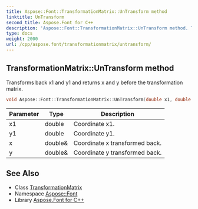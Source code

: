```yaml
---
title: Aspose::Font::TransformationMatrix::UnTransform method
linktitle: UnTransform
second_title: Aspose.Font for C++
description: 'Aspose::Font::TransformationMatrix::UnTransform method. Transforms back x1 and y1 and returns x and y before the transformation matrix in C++.'
type: docs
weight: 2000
url: /cpp/aspose.font/transformationmatrix/untransform/
---
```

## TransformationMatrix::UnTransform method


Transforms back x1 and y1 and returns x and y before the transformation matrix.

```cpp
void Aspose::Font::TransformationMatrix::UnTransform(double x1, double y1, double &x, double &y)
```


| Parameter | Type | Description |
| --- | --- | --- |
| x1 | double | Coordinate x1. |
| y1 | double | Coordinate y1. |
| x | double\& | Coordinate x transformed back. |
| y | double\& | Coordinate y transformed back. |

## See Also

* Class [TransformationMatrix](../)
* Namespace [Aspose::Font](../../)
* Library [Aspose.Font for C++](../../../)
